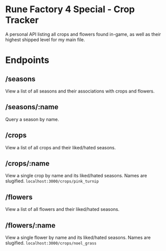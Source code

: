 # Rune Factory 4 Special - Crop Tracker
A personal API listing all crops and flowers found in-game, as well as their highest shipped level for my main file.

# Endpoints

## /seasons
View a list of all seasons and their associations with crops and flowers.

## /seasons/:name
Query a season by name.

## /crops
View a list of all crops and their liked/hated seasons.

## /crops/:name
View a single crop by name and its liked/hated seasons. Names are slugified.
`localhost:3000/crops/pink_turnip`

## /flowers
View a list of all flowers and their liked/hated seasons.

## /flowers/:name
View a single flower by name and its liked/hated seasons. Names are slugified.
`localhost:3000/crops/noel_grass`
